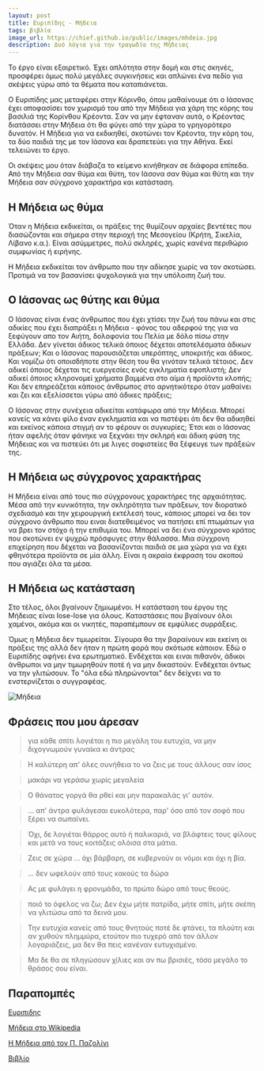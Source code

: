 ```yaml
---
layout: post
title: Ευριπίδης - Μήδεια
tags: βιβλία
image_url: https://chief.github.io/public/images/mhdeia.jpg
description: Δυό λόγια για την τραγωδία της Μήδειας
---
```


Το έργο είναι εξαιρετικό. Έχει απλότητα στην δομή και στις σκηνές,
προσφέρει όμως πολύ μεγάλες συγκινήσεις και απλώνει ένα πεδίο για
σκέψεις γύρω από τα θέματα που καταπιάνεται.

Ο Ευριπίδης μας μεταφέρει στην Κόρινθο, όπου μαθαίνουμε ότι ο Ιάσονας έχει
αποφασίσει τον χωρισμό του από την Μήδεια για χάρη της κόρης του
βασιλιά της Κορίνθου Κρέοντα. Σαν να μην έφταναν αυτά, ο Κρέοντας
διατάσσει στην Μήδεια ότι θα φύγει από την χώρα το γρηγορότερο δυνατόν. Η
Μήδεια για να εκδικηθεί, σκοτώνει τον Κρέοντα, την κόρη του, τα δύο
παιδιά της με τον Ιάσονα και δραπετεύει για την Αθήνα. Εκεί τελειώνει
το έργο.

<!--more-->

Οι σκέψεις μου όταν διάβαζα το κείμενο κινήθηκαν σε διάφορα επίπεδα.
Από την Μήδεια σαν θύμα και θύτη, τον Ιάσονα σαν θύμα και θύτη και
την Μήδεια σαν σύγχρονο χαρακτήρα και κατάσταση.

## Η Μήδεια ως θύμα

Όταν η Μήδεια εκδικείται, οι πράξεις της θυμίζουν αρχαίες βεντέτες που
διασώζονται και σήμερα στην περιοχή της Μεσογείου (Κρήτη, Σικελία,
Λίβανο κ.α.). Είναι ασύμμετρες, πολύ σκληρές, χωρίς κανένα
περιθώριο συμφωνίας ή ειρήνης.

Η Μήδεια εκδικείται τον άνθρωπο που την αδίκησε χωρίς να τον σκοτώσει.
Προτιμά να τον βασανίσει ψυχολογικά για την υπόλοιπη ζωή του.

## Ο Ιάσονας ως θύτης και θύμα

Ο Ιάσονας είναι ένας άνθρωπος που έχει χτίσει την ζωή του πάνω και στις
αδικίες που έχει διαπράξει η Μήδεια - φόνος του αδερφού της για να
ξεφύγουν απο τον Αιήτη, δολοφονία του Πελία με δόλο πίσω στην Ελλάδα.
Δεν γίνεται άδικος τελικά όποιος δέχεται αποτελέσματα άδικων πράξεων;
Και ο Ιάσονας παρουσιάζεται υπερόπτης, υποκριτής και άδικος. Και νομίζω ότι
οποισδήποτε στην θέση του θα γινόταν τελικά τέτοιος. Δεν αδικεί
όποιος δέχεται τις ευεργεσίες ενός εγκληματία εφοπλιστή; Δεν αδικεί
όποιος κληρονομεί χρήματα βαμμένα στο αίμα ή προϊόντα κλοπής; Και δεν
επηρεάζεται κάποιος άνθρωπος στο αρνητικότερο όταν μαθαίνει και ζει
και εξελίσσεται γύρω από άδικες πράξεις;

Ο Ιάσονας στην συνέχεια αδικείται κατάφωρα από την Μήδεια. Μπορεί
κανείς να κάνει φίλο έναν εγκληματία και να πιστέψει ότι δεν
θα αδικηθεί και εκείνος κάποια στιγμή αν το φέρουν οι συγκυρίες;
Έτσι και ο Ιάσονας ήταν αφελής όταν φάνηκε να ξεχνάει την σκληρή και
άδικη φύση της Μήδειας και να πιστεύει ότι με λιγες σοφιστείες θα
ξέφευγε των πράξεών της.


## Η Μήδεια ως σύγχρονος χαρακτήρας

Η Μήδεια είναι από τους πιο σύγχρονους χαρακτήρες της αρχαιότητας.
Μέσα από την κυνικότητα, την σκληρότητα των πράξεων, τον διορατικό
σχεδιασμό και την χειρουργική εκτέλεσή τους, κάποιος μπορεί να δει τον
σύγχρονο άνθρωπο που ειναι διατεθειμένος να πατήσει επί πτωμάτων για
να βρει τον στόχο ή την επιθυμία του. Μπορεί να δει ένα σύγχρονο
κράτος που σκοτώνει εν ψυχρώ πρόσφυγες στην θάλασσα. Μια σύγχρονη
επιχείρηση που δέχεται να βασανίζονται παιδιά σε μια χώρα για να έχει
φθηνότερα προϊόντα σε μία άλλη. Είναι η ακραία έκφραση του σκοπού που
αγιάζει όλα τα μέσα.

## Η Μήδεια ως κατάσταση

Στο τέλος, όλοι βγαίνουν ζημιωμένοι. Η κατάσταση του έργου της Μήδειας
είναι lose-lose για όλους. Καταστάσεις που βγαίνουν όλοι χαμένοι,
ακόμα και οι νικητές, παραπέμπουν σε εμφύλιες συρράξεις.

Όμως η Μήδεια δεν τιμωρείται. Σίγουρα θα την βαραίνουν και εκείνη
οι πράξεις της αλλά δεν ήταν η πρώτη φορά που σκότωσε κάποιον. Εδώ ο
Ευριπίδης αφήνει ένα ερωτηματικό. Ενδέχεται και ειναι πιθανόν, άδικοι
άνθρωποι να μην τιμωρηθούν ποτέ ή να μην δικαστούν. Ενδέχεται όντως να
την γλιτώσουν. Το "όλα εδώ πληρώνονται" δεν δείχνει να το
ενστερνίζεται ο συγγραφέας.



![Μήδεια](https://chief.github.io/public/images/mhdeia.jpg)


## Φράσεις που μου άρεσαν

> για κάθε σπίτι λογιέται η πιο μεγάλη του ευτυχία, να μην διχογνωμούν
> γυναίκα κι άντρας

> Η καλύτερη απ' όλες συνήθεια το να ζεις με τους άλλους σαν ίσος

> μακάρι να γεράσω χωρίς μεγαλεία

> Ο θάνατος γοργά θα ρθεί και μην παρακαλάς γι' αυτόν.

> ... απ' άντρα φυλάγεσαι ευκολότερα, παρ' όσο από τον σοφό που ξέρει
> να σωπαίνει.

> Όχι, δε λογιέται θάρρος αυτό ή παλικαριά, να βλάφτεις τους φίλους
> και μετά να τους κοιτάζεις ολόισα στα μάτια.

> Ζεις σε χώρα ... όχι βάρβαρη, σε κυβερνούν οι νόμοι και όχι η βία.

> ... δεν ωφελούν από τους κακούς τα δώρα

> Ας με φυλάγει η φρονιμάδα, το πρώτο δώρο από τους θεούς.

> ποιό το όφελος να ζω; Δεν έχω μήτε πατρίδα, μήτε σπίτι, μήτε σκέπη
> να γλιτώσω από τα δεινά μου.

> Την ευτυχία κανείς από τους θνητούς ποτέ δε φτάνει, τα πλούτη και αν
> χυθούν πλημμύρα, ετούτον πιο τυχερό από τον άλλον λογαριάζεις, μα
> δεν θα πεις κανέναν ευτυχισμένο.

> Μα δε θα σε πληγώσουν χίλιες και αν πω βρισιές, τόσο μεγάλο το
> θράσος σου είναι.

## Παραπομπές

[Ευριπιδης](https://el.wikipedia.org/wiki/%CE%95%CF%85%CF%81%CE%B9%CF%80%CE%AF%CE%B4%CE%B7%CF%82)

[Μήδεια στο Wikipedia](https://el.wikipedia.org/wiki/%CE%9C%CE%AE%CE%B4%CE%B5%CE%B9%CE%B1_(%CE%95%CF%85%CF%81%CE%B9%CF%80%CE%AF%CE%B4%CE%B7%CF%82))

[Η Μήδεια από τον Π. Παζολίνι](https://www.youtube.com/watch?v=LSkOnp7Lt-Y)

[Βιβλίο](https://www.skroutz.gr/books/202748.%CE%9C%CE%AE%CE%B4%CE%B5%CE%B9%CE%B1.html)
